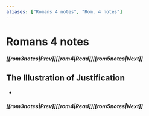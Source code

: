 ```yaml
---
aliases: ["Romans 4 notes", "Rom. 4 notes"]
---
```

# Romans 4 notes
##### <span class=arrow-left></span>[[rom3notes|Prev]]<span class=navigation-separator></span>[[rom4|Read]]<span class=navigation-separator></span>[[rom5notes|Next]]<span class=arrow-right></span>
## The Illustration of Justification
- 
##### <span class=arrow-left></span>[[rom3notes|Prev]]<span class=navigation-separator></span>[[rom4|Read]]<span class=navigation-separator></span>[[rom5notes|Next]]<span class=arrow-right></span>